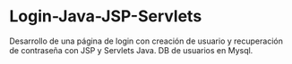 # Login-Java-JSP-Servlets
Desarrollo de una página de login con creación de usuario y recuperación de contraseña con JSP y Servlets Java. DB de usuarios en Mysql.
